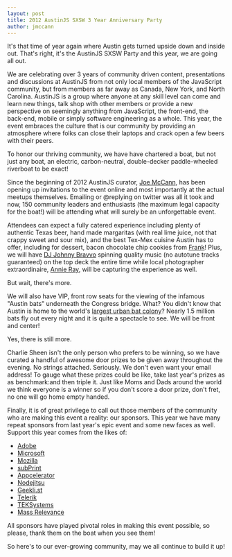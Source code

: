 ```yaml
---
layout: post
title: 2012 AustinJS SXSW 3 Year Anniversary Party
author: jmccann
---
```

It's that time of year again where Austin gets turned upside down and inside out. That's right, it's the AustinJS SXSW Party and this year, we are going all out.

We are celebrating over 3 years of community driven content, presentations and discussions at AustinJS from not only local members of the JavaScript community, but from members as far away as Canada, New York, and North Carolina. AustinJS is a group where anyone at any skill level can come and learn new things, talk shop with other members or provide a new perspective on seemingly anything from JavaScript, the front-end, the back-end, mobile or simply software engineering as a whole. This year, the event embraces the culture that is our community by providing an atmosphere where folks can close their laptops and crack open a few beers with their peers.

To honor our thriving community, we have have chartered a boat, but not just any boat, an electric, carbon-neutral, double-decker paddle-wheeled riverboat to be exact!

Since the beginning of 2012 AustinJS curator, [Joe McCann][1], has been opening up invitations to the event online and most importantly at the actual meetups themselves. Emailing or @replying on twitter was all it took and now, 150 community leaders and enthusiasts (the maximum legal capacity for the boat!) will be attending what will surely be an unforgettable event.

Attendees can expect a fully catered experience including plenty of authentic Texas beer, hand made margaritas (with real lime juice, not that crappy sweet and sour mix), and the best Tex-Mex cuisine Austin has to offer, including for dessert, bacon chocolate chip cookies from [Frank][2]! Plus, we will have [DJ Johnny Bravvo][3] spinning quality music (no autotune tracks guaranteed) on the top deck the entire time while local photographer extraordinaire, [Annie Ray][4], will be capturing the experience as well.

But wait, there's more.

We will also have VIP, front row seats for the viewing of the infamous "Austin bats" underneath the Congress bridge. What? You didn't know that Austin is home to the world's [largest urban bat colony][5]? Nearly 1.5 million bats fly out every night and it is quite a spectacle to see. We will be front and center!

Yes, there is still more.

Charlie Sheen isn't the only person who prefers to be winning, so we have curated a handful of awesome door prizes to be given away throughout the evening. No strings attached. Seriously. We don't even want your email address! To gauge what these prizes could be like, take last year's prizes as as benchmark:and then triple it. Just like Moms and Dads around the world we think everyone is a winner so if you don't score a door prize, don't fret, no one will go home empty handed.

Finally, it is of great privilege to call out those members of the community who are making this event a reality: our sponsors. This year we have many repeat sponsors from last year's epic event and some new faces as well. Support this year comes from the likes of:

* [Adobe][6]
* [Microsoft][7]
* [Mozilla][8]
* [subPrint][9]
* [Appcelerator][10]
* [Nodejitsu][11]
* [Geekli.st][12]
* [Telerik][13]
* [TEKSystems][14]
* [Mass Relevance][15]

All sponsors have played pivotal roles in making this event possible, so please, thank them on the boat when you see them!

So here's to our ever-growing community, may we all continue to build it up!

 [1]: http://twitter.com/joemccann
 [2]: http://hotdogscoldbeer.com/
 [3]: http://www.johnnybravvo.com
 [4]: http://annieray.net/
 [5]: http://www.roadsideamerica.com/story/10852
 [6]: http://adobe.com/
 [7]: http://microsoft.com/
 [8]: http://mozilla.com/
 [9]: http://subprint.com/
 [10]: http://appecelerator.com/
 [11]: http://nodejitsu.com/
 [12]: http://geekli.st/
 [13]: http://telerik.com/
 [14]: http://teksystems.com/
 [15]: http://massrelevance.com/

